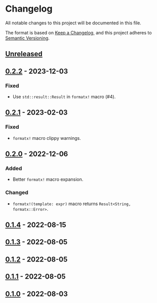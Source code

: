 # Changelog

All notable changes to this project will be documented in this file.

The format is based on [Keep a Changelog](https://keepachangelog.com/en/1.0.0),
and this project adheres to [Semantic Versioning](https://semver.org/spec/v2.0.0.html).

## [Unreleased]

## [0.2.2] - 2023-12-03

### Fixed

- Use `std::result::Result` in `formatx!` macro (#4).

## [0.2.1] - 2023-02-03

### Fixed

- `formatx!` macro clippy warnings.

## [0.2.0] - 2022-12-06

### Added

- Better `formatx!` macro expansion.

### Changed

- `formatx!(template: expr)` macro returns `Result<String, formatx::Error>`.

## [0.1.4] - 2022-08-15

## [0.1.3] - 2022-08-05

## [0.1.2] - 2022-08-05

## [0.1.1] - 2022-08-05

## [0.1.0] - 2022-08-03

[Unreleased]: https://github.com/clitic/formatx/compare/v0.2.2...HEAD
[0.2.2]: https://github.com/clitic/formatx/compare/v0.2.1...v0.2.2
[0.2.1]: https://github.com/clitic/formatx/compare/v0.2.0...v0.2.1
[0.2.0]: https://github.com/clitic/formatx/compare/c672c19...v0.2.0
[0.1.4]: https://github.com/clitic/formatx/compare/b2ee21f...c672c19
[0.1.3]: https://github.com/clitic/formatx/compare/39eb3ee...b2ee21f
[0.1.2]: https://github.com/clitic/formatx/compare/0f282e2...39eb3ee
[0.1.1]: https://github.com/clitic/formatx/compare/454cd82...0f282e2
[0.1.0]: https://github.com/clitic/formatx/compare/0a4cc2d...454cd82
